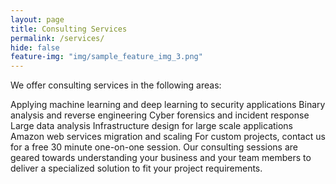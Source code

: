 ```yaml
---
layout: page
title: Consulting Services
permalink: /services/
hide: false
feature-img: "img/sample_feature_img_3.png"
---
```


We offer consulting services in the following areas:

Applying machine learning and deep learning to security applications
Binary analysis and reverse engineering
Cyber forensics and incident response
Large data analysis
Infrastructure design for large scale applications
Amazon web services migration and scaling
For custom projects, contact us for a free 30 minute one-on-one session. Our consulting sessions are geared towards understanding your business and your team members to deliver a specialized solution to fit your project requirements.
